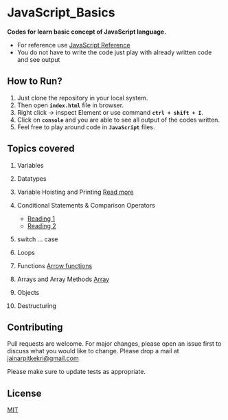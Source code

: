 
# JavaScript_Basics

__Codes for learn basic concept of JavaScript language.__

- For reference use [JavaScript Reference](https://github.com/arpitkekri/JavaScript_Basics/blob/master/JavaScript%20Reference.pdf)
- You do not have to write the code just play with already written code and see output

## How to Run?
1. Just clone the repository in your local system.
2. Then open **```index.html```** file in browser.
3. Right click -> inspect Element or use command **```ctrl + shift + I```**.
4. Click on **```console```** and you are able to see all output of the codes written.
5. Feel free to play around code in **```JavaScript```** files. 

## Topics covered
1. Variables

2. Datatypes

3. Variable Hoisting and Printing [Read more](https://scotch.io/tutorials/understanding-hoisting-in-javascript)

4. Conditional Statements & Comparison Operators
    - [Reading 1](https://www.codementor.io/@thinker3197/avoid-common-pitfalls-in-javascript-u0hzz2nfw)
    - [Reading 2](https://developer.mozilla.org/en-US/docs/Web/JavaScript/Equality_comparisons_and_sameness)

5. switch ... case

6. Loops

7. Functions [Arrow functions](https://developer.mozilla.org/en-US/docs/Web/JavaScript/Reference/Functions/Arrow_functions)

8. Arrays and Array Methods [Array](https://developer.mozilla.org/en-US/docs/Web/JavaScript/Reference/Global_Objects/Array)

9. Objects

10. Destructuring

## Contributing
Pull requests are welcome. For major changes, please open an issue first to discuss what you would like to change. Please drop a mail at jainarpitkekri@gmail.com 

Please make sure to update tests as appropriate.

## License
[MIT](https://choosealicense.com/licenses/mit/)
